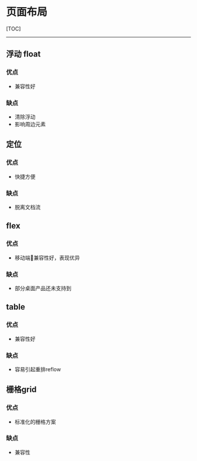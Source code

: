 # 页面布局

[TOC]

---

## 浮动 float

### 优点

- 兼容性好

### 缺点

- 清除浮动
- 影响周边元素

## 定位

### 优点

- 快捷方便

### 缺点

- 脱离文档流

## flex

### 优点

- 移动端兼容性好，表现优异

### 缺点

- 部分桌面产品还未支持到

## table

### 优点

- 兼容性好

### 缺点

- 容易引起重排reflow

## 栅格grid

### 优点

- 标准化的栅格方案

### 缺点

- 兼容性
